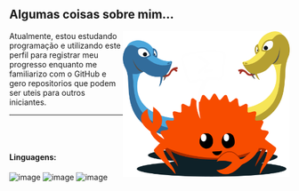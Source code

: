 <h2>Algumas coisas sobre mim...</h2>
<img src="https://github.com/Ricardo7c/Ricardo7c/blob/6ad7566cb40b5aa08449fc5b80799ff22ab43c4f/art.png" alt="ilustraÃ§Ã£o de um computador" min-width="100px" max-width="300px" width="300px" align="right">
<p align="left">

Atualmente, estou estudando programação e utilizando este perfil para registrar meu progresso enquanto me familiarizo com o GitHub e gero repositorios que podem ser uteis para outros iniciantes.
</p>

---

<br>
<br>

<p align="left">
<h4>Linguagens:</h4> 

![image](https://img.shields.io/badge/Rust-00000F?style=for-the-badge&logo=Rust&logoColor=white)
![image](https://img.shields.io/badge/Python-00000F?style=for-the-badge&logo=Python&logoColor=white)
![image](https://img.shields.io/badge/PowerShell-00000F?style=for-the-badge&logo=PowerShell&logoColor=white)
</p>
